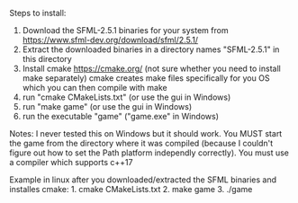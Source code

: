 Steps to install:

1.
    Download the SFML-2.5.1 binaries for your system from https://www.sfml-dev.org/download/sfml/2.5.1/
2. 
    Extract the downloaded binaries in a directory names "SFML-2.5.1" in this directory
3.
    Install cmake https://cmake.org/ (not sure whether you need to install make separately)
    cmake creates make files specifically for you OS which you can then compile with make
4.
    run "cmake CMakeLists.txt" (or use the gui in Windows)
5.
    run "make game" (or use the gui in Windows)
6.
    run the executable "game" ("game.exe" in Windows)

Notes:
    I never tested this on Windows but it should work.
    You MUST start the game from the directory where it was compiled (because I couldn't figure out how to set the Path platform independly correctly).
    You must use a compiler which supports c++17

Example in linux after you downloaded/extracted the SFML binaries and installes cmake:
    1. cmake CMakeLists.txt
    2. make game
    3. ./game
